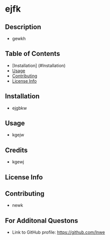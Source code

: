 # ejfk

## Description

* gewkh 

## Table of Contents

* [Installation] (#Installation)
* [Usage](#Usage)
* [Contributing](#Contributing)
* [License Info](#LicenseInfo)

## Installation
* ejgbkw

## Usage
* kgejw 

## Credits
* kgewj

## License Info


## Contributing
* newk


## For Additonal Questons

* Link to GitHub profile: https://github.com/lnwe


